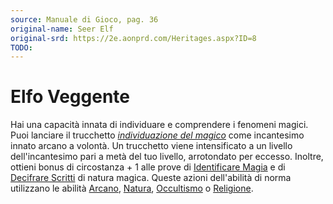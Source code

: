 ```yaml
---
source: Manuale di Gioco, pag. 36
original-name: Seer Elf
original-srd: https://2e.aonprd.com/Heritages.aspx?ID=8
TODO:
---
```


# Elfo Veggente

Hai una capacità innata di individuare e comprendere i fenomeni magici. Puoi
lanciare il trucchetto
_[individuazione del magico](/incantesimi/individuazione-del-magico)_ come
incantesimo innato arcano a volontà. Un trucchetto viene intensificato a un
livello dell'incantesimo pari a metà del tuo livello, arrotondato per eccesso.
Inoltre, ottieni bonus di circostanza + 1 alle prove di
[Identificare Magia](/azioni/abilita/identificare-magia) e di
[Decifrare Scritti](/azioni/abilita/decifrare-scritti) di natura magica. Queste
azioni dell'abilità di norma utilizzano le abilità [Arcano](/abilita/arcano),
[Natura](/abilita/natura), [Occultismo](/abilita/occultismo) o
[Religione](/abilita/religione).
